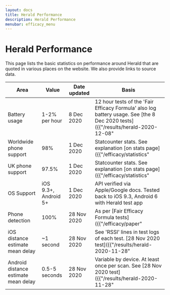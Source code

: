 ```yaml
---
layout: docs
title: Herald Performance
description: Herald Performance
menubar: efficacy_menu
---
```


# Herald Performance

This page lists the basic statistics on performance around Herald
that are quoted in various places on the website. We also provide
links to source data.

|Area|Value|Date updated|Basis|
|---|---|---|---|
|Battery usage|1-2% per hour|8 Dec 2020|12 hour tests of the 'Fair Efficacy Formula' also log battery usage. See [the 8 Dec 2020 tests]({{"/results/herald-2020-12-08" | relative_url }}) for details|
|Worldwide phone support|98%|1 Dec 2020|Statcounter stats. See explanation [on stats page]({{"/efficacy/statistics" | relative_url }}) for details|
|UK phone support|97.5%|1 Dec 2020|Statcounter stats. See explanation [on stats page]({{"/efficacy/statistics" | relative_url }}) for details|
|OS Support| iOS 9.3+, Android 5+ | 1 Dec 2020| API verified via Apple/Google docs. Tested back to iOS 9.3, Android 6 with Herald test app|
|Phone detection|100%|28 Nov 2020|As per [Fair Efficacy Formula tests]({{"/efficacy/paper" | relative_url }}) for details|
|iOS distance estimate mean delay| ~1 second|28 Nov 2020|See 'RSSI' lines in test logs of each test. [28 Nov 2020 test]({{"/results/herald-2020-11-28" | relative_url }}) for details|
|Android distance estimate mean delay| 0.5-5 seconds|28 Nov 2020|Variable by device. At least once per scan. See [28 Nov 2020 test]({{"/results/herald-2020-11-28" | relative_url }}) for details|

